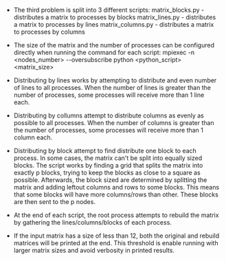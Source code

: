 - The third problem is split into 3 different scripts: 
    matrix_blocks.py - distributes a matrix to processes by blocks
    matrix_lines.py - distributes a matrix to processes by lines
    matrix_columns.py - distributes a matrix to processes by columns

- The size of the matrix and the number of processes can be configured directly when running the command for each script:
    mpiexec -n <nodes_number> --oversubscribe python <python_script> <matrix_size>

- Distributing by lines works by attempting to distribute and even number of lines to all processes. When the number of lines is greater than the number of processes, some processes will receive more than 1 line each. 

- Distributing by collumns attempt to distribute columns as evenly as possible to all processes. When the number of columns is greater than the number of processes, some processes will receive more than 1 column each. 

- Distributing by block attempt to find distribute one block to each process. In some cases, the matrix can't be split into equally sized blocks. The script works by finding a grid that splits the matrix into exactly p blocks, trying to keep the blocks as close to a square as possible. Afterwards, the block sized are determined by splitting the matrix and adding leftout columns and rows to some blocks. This means that some blocks will have more columns/rows than other. These blocks are then sent to the p nodes. 

- At the end of each script, the root process attempts to rebuild the matrix by gathering the lines/columns/blocks of each process. 

- If the input matrix has a size of less than 12, both the original and rebuild matrices will be printed at the end. This threshold is enable running with larger matrix sizes and avoid verbosity in printed results.